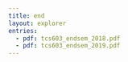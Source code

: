 ```yaml
---
title: end
layout: explorer
entries:
  - pdf: tcs603_endsem_2018.pdf
  - pdf: tcs603_endsem_2019.pdf
---
```

